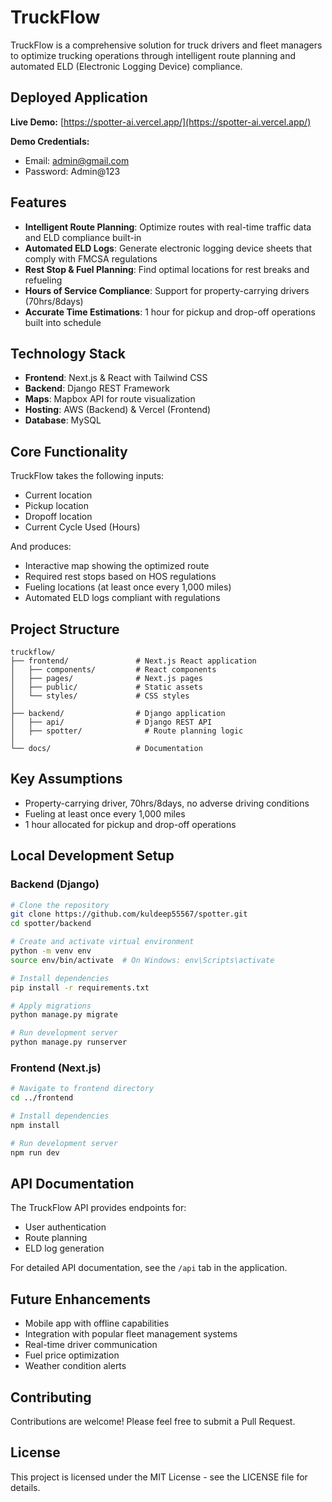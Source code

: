 # TruckFlow

TruckFlow is a comprehensive solution for truck drivers and fleet managers to optimize trucking operations through intelligent route planning and automated ELD (Electronic Logging Device) compliance.

## Deployed Application

**Live Demo:** [https://spotter-ai.vercel.app/](https://spotter-ai.vercel.app/)

**Demo Credentials:**  
- Email: admin@gmail.com
- Password: Admin@123

## Features

- **Intelligent Route Planning**: Optimize routes with real-time traffic data and ELD compliance built-in
- **Automated ELD Logs**: Generate electronic logging device sheets that comply with FMCSA regulations
- **Rest Stop & Fuel Planning**: Find optimal locations for rest breaks and refueling
- **Hours of Service Compliance**: Support for property-carrying drivers (70hrs/8days)
- **Accurate Time Estimations**: 1 hour for pickup and drop-off operations built into schedule

## Technology Stack

- **Frontend**: Next.js & React with Tailwind CSS
- **Backend**: Django REST Framework
- **Maps**: Mapbox API for route visualization
- **Hosting**: AWS (Backend) & Vercel (Frontend)
- **Database**: MySQL

## Core Functionality

TruckFlow takes the following inputs:
- Current location
- Pickup location
- Dropoff location
- Current Cycle Used (Hours)

And produces:
- Interactive map showing the optimized route
- Required rest stops based on HOS regulations
- Fueling locations (at least once every 1,000 miles)
- Automated ELD logs compliant with regulations

## Project Structure

```
truckflow/
├── frontend/               # Next.js React application
│   ├── components/         # React components
│   ├── pages/              # Next.js pages
│   ├── public/             # Static assets
│   └── styles/             # CSS styles
│
├── backend/                # Django application
│   ├── api/                # Django REST API
│   ├── spotter/              # Route planning logic
│
└── docs/                   # Documentation
```

## Key Assumptions

- Property-carrying driver, 70hrs/8days, no adverse driving conditions
- Fueling at least once every 1,000 miles
- 1 hour allocated for pickup and drop-off operations

## Local Development Setup

### Backend (Django)

```bash
# Clone the repository
git clone https://github.com/kuldeep55567/spotter.git
cd spotter/backend

# Create and activate virtual environment
python -m venv env
source env/bin/activate  # On Windows: env\Scripts\activate

# Install dependencies
pip install -r requirements.txt

# Apply migrations
python manage.py migrate

# Run development server
python manage.py runserver
```

### Frontend (Next.js)

```bash
# Navigate to frontend directory
cd ../frontend

# Install dependencies
npm install

# Run development server
npm run dev
```

## API Documentation

The TruckFlow API provides endpoints for:
- User authentication
- Route planning
- ELD log generation

For detailed API documentation, see the `/api` tab in the application.

## Future Enhancements

- Mobile app with offline capabilities
- Integration with popular fleet management systems
- Real-time driver communication
- Fuel price optimization
- Weather condition alerts

## Contributing

Contributions are welcome! Please feel free to submit a Pull Request.

## License

This project is licensed under the MIT License - see the LICENSE file for details.
